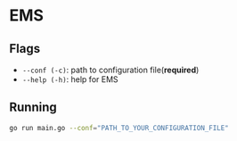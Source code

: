 # EMS

## Flags

* ``--conf (-c)``: path to configuration file(**required**)
* ``--help (-h)``: help for EMS

## Running

```bash
go run main.go --conf="PATH_TO_YOUR_CONFIGURATION_FILE"